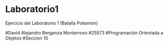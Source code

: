 # Laboratorio1
Ejercicio del Laboratorio 1 (Batalla Pokemón)

#David Alejandro Berganza Monterroso
#25573
#Programación Orientada a Objetos 
#Seccion 10
